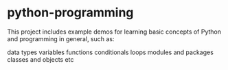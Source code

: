 # python-programming

This project includes example demos for learning basic concepts of Python and programming in general, such as:

data types
variables
functions
conditionals
loops
modules and packages
classes and objects
etc
